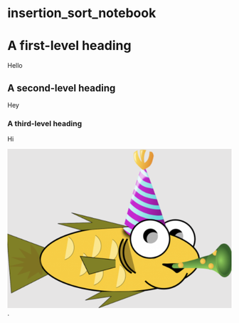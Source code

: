 # insertion_sort_notebook

# A first-level heading
Hello

## A second-level heading
Hey

### A third-level heading
Hi

![alt text for screen readers](fish.png).

